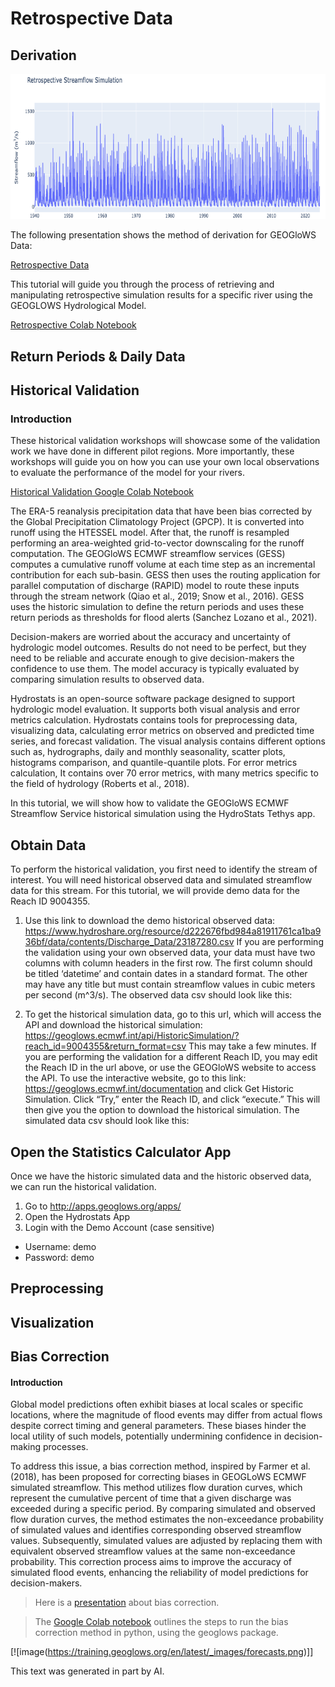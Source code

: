 # Retrospective Data

## Derivation

![image4](image4.png)

The following presentation shows the method of derivation for 
GEOGloWS Data: 

[Retrospective Data](https://byu.sharepoint.com/:p:/r/sites/BYUHydroinformaticsLaboratory/Shared%20Documents/geoglows-training/GEOGLOWS%20Master%20Training%20Materials/Retrospective%20Validation/ERA5_time%20period_%20updates%20Updated.pptx?d=w28f09b16fbaf401588190b4ce215cfd9&csf=1&web=1&e=Vk5j14)

This tutorial will guide you through the process of retrieving and manipulating retrospective simulation results for a specific river using the GEOGLOWS Hydrological Model. 

[Retrospective Colab Notebook](https://colab.research.google.com/drive/1DEqWPDbIgs21N-Q4AOQC4bAdZN1PQt54#scrollTo=kN_2TS4gbTZl)
## Return Periods & Daily Data
## Historical Validation 
### Introduction
These historical validation workshops will showcase some of the validation work 
we have done in different pilot regions. More importantly, these workshops will guide 
you on how you can use your own local observations to evaluate the performance of 
the model for your rivers.

<!--the presentation linked here was no longer found!-->

[Historical Validation Google Colab Notebook][1]

[1]: https://colab.research.google.com/drive/14u9aMkf7_SnRdlmner5LdmG_ZfvrAGkL

The ERA-5 reanalysis precipitation data that have been bias corrected by the Global Precipitation Climatology Project (GPCP). It is converted into runoff using the HTESSEL model. After that, the runoff is resampled performing an area-weighted grid-to-vector downscaling for the runoff computation. The GEOGloWS ECMWF streamflow services (GESS) computes a cumulative runoff volume at each time step as an incremental contribution for each sub-basin. GESS then uses the routing application for parallel computation of discharge (RAPID) model to route these inputs through the stream network (Qiao et al., 2019; Snow et al., 2016). GESS uses the historic simulation to define the return periods and uses these return periods as thresholds for flood alerts (Sanchez Lozano et al., 2021).

Decision-makers are worried about the accuracy and uncertainty of hydrologic model outcomes. Results do not need to be perfect, but they need to be reliable and accurate enough to give decision-makers the confidence to use them. The model accuracy is typically evaluated by comparing simulation results to observed data.

Hydrostats is an open-source software package designed to support hydrologic model evaluation. It supports both visual analysis and error metrics calculation. Hydrostats contains tools for preprocessing data, visualizing data, calculating error metrics on observed and predicted time series, and forecast validation. The visual analysis contains different options such as, hydrographs, daily and monthly seasonality, scatter plots, histograms comparison, and quantile-quantile plots. For error metrics calculation, It contains over 70 error metrics, with many metrics specific to the field of hydrology (Roberts et al., 2018).

In this tutorial, we will show how to validate the GEOGloWS ECMWF Streamflow Service historical simulation using the HydroStats Tethys app.

## Obtain Data
To perform the historical validation, you first need to identify the stream of interest. You will need historical observed data and simulated streamflow data for this stream. For this tutorial, we will provide demo data for the Reach ID 9004355.

1. Use this link to download the demo historical observed data: https://www.hydroshare.org/resource/d222676fbd984a81911761ca1ba936bf/data/contents/Discharge_Data/23187280.csv If you are performing the validation using your own observed data, your data must have two columns with column headers in the first row. The first column should be titled ‘datetime’ and contain dates in a standard format. The other may have any title but must contain streamflow values in cubic meters per second (m^3/s). The observed data csv should look like this:

2. To get the historical simulation data, go to this url, which will access the API and download the historical simulation: https://geoglows.ecmwf.int/api/HistoricSimulation/?reach_id=9004355&return_format=csv This may take a few minutes. If you are performing the validation for a different Reach ID, you may edit the Reach ID in the url above, or use the GEOGloWS website to access the API. To use the interactive website, go to this link: https://geoglows.ecmwf.int/documentation and click Get Historic Simulation. Click “Try,” enter the Reach ID, and click “execute.” This will then give you the option to download the historical simulation. The simulated data csv should look like this:

## Open the Statistics Calculator App
Once we have the historic simulated data and the historic observed data, we can run the historical validation.

1. Go to http://apps.geoglows.org/apps/
2. Open the Hydrostats App
3. Login with the Demo Account (case sensitive)
* Username: demo
* Password: demo

## Preprocessing

## Visualization



<!--most of this information is taken from https://training.geoglows.org/en/latest/content/streamflow-model/historical-validation.html-->
## Bias Correction

#### Introduction

Global model predictions often exhibit biases at 
local scales or specific locations, where the 
magnitude of flood events may differ from actual 
flows despite correct timing and general 
parameters. These biases hinder the local utility 
of such models, potentially undermining confidence
in decision-making processes.

To address this issue, a bias correction method, 
inspired by Farmer et al. (2018), has been 
proposed for correcting biases in GEOGLoWS ECMWF
simulated streamflow. This method utilizes flow 
duration curves, which represent the cumulative 
percent of time that a given discharge was exceeded
during a specific period. By comparing simulated 
and observed flow duration curves, the method 
estimates the non-exceedance probability of 
simulated values and identifies corresponding 
observed streamflow values. Subsequently, 
simulated values are adjusted by replacing them 
with equivalent observed streamflow values 
at the same non-exceedance probability. This 
correction process aims to improve the accuracy 
of simulated flood events, enhancing the 
reliability of model predictions for 
decision-makers.

> Here is a [presentation][1] about bias correction.
<!--this needs more explanation-->

>The [Google Colab notebook][2] outlines the steps to
> run the bias correction method in python, using the geoglows package.

[![image(https://training.geoglows.org/en/latest/_images/forecasts.png)]]
<!--it would be good to create a link to the Hydroviewer tutorial 
for uniformity's sake -->


This text was generated in part by AI. 

<!--most of this information is taken/summarized from https://training.geoglows.org/en/latest/content/streamflow-model/bias-correction.html-->

[1]: https://byu.sharepoint.com/:p:/r/sites/BYUHydroinformaticsLaboratory/Shared%20Documents/geoglows-training/GEOGLOWS%20Master%20Training%20Materials/Retrospective%20Validation/GEOGloWS%20-%20BiasCorrection.pptx?d=w84cc417ccfae43f5bae9222655db3728&csf=1&web=1&e=5PBsfY
[2]: https://colab.research.google.com/drive/15MUTx3lb5P93BLUv8Uehv0gTudc43qkX?usp=sharing
